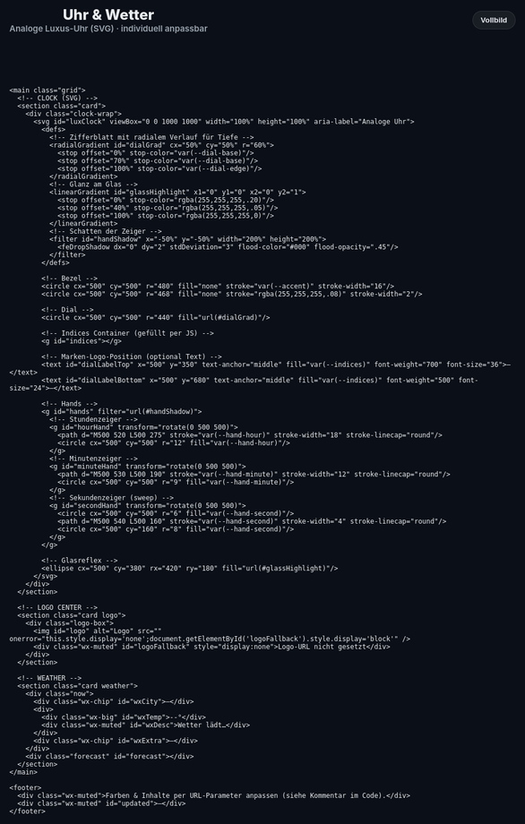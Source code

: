 <!DOCTYPE html>
<html lang="de">
<head>
  <meta charset="utf-8" />
  <meta name="viewport" content="width=device-width, initial-scale=1" />
  <title>Luxus-Analoguhr · Logo · Wetter</title>
  <style>
    :root{
      --bg:#0b0f17;           /* Seitenhintergrund */
      --fg:#e9edf1;           /* Standard-Text */
      --card:#141a24;         /* Kartenhintergrund */
      --accent:#d4af37;       /* Akzent (Gold) */
      --scale:1;              /* globale Skalierung */

      /* Zifferblatt-Farben (SVG) */
      --dial-base:#0a0a0a;    /* Grundfläche */
      --dial-edge:#222;       /* Randabdunklung */
      --indices:#cfcfcf;      /* Indizes */
      --numbers:#bfbfbf;      /* Ziffern */
      --hand-hour:#d4af37;    /* Stundenzeiger */
      --hand-minute:#c9c9c9;  /* Minutenzeiger */
      --hand-second:#e74c3c;  /* Sekundenzeiger */
    }
    html,body{height:100%;margin:0;background:var(--bg);color:var(--fg);font-family: ui-sans-serif, system-ui, -apple-system, Segoe UI, Roboto, Helvetica Neue, Arial, "Apple Color Emoji","Segoe UI Emoji";}
    .wrap{position:fixed;inset:0;display:grid;grid-template-rows:auto 1fr auto;gap:calc(24px*var(--scale));padding:calc(28px*var(--scale));}
    header,footer{display:flex;align-items:center;justify-content:space-between;gap:16px}
    header .title{font-size:calc(26px*var(--scale));font-weight:800}
    header .subtitle{color:#9aa4af;font-size:calc(15px*var(--scale));font-weight:600}

    .grid{display:grid;grid-template-columns:1fr min(28vw,520px) 1fr;gap:calc(28px*var(--scale));align-items:stretch}
    .card{background:var(--card);border-radius:24px;box-shadow:0 10px 30px rgba(0,0,0,.35);border:1px solid rgba(255,255,255,.06);padding:calc(22px*var(--scale));display:grid;place-items:center}
    @media (max-width:1100px){.grid{grid-template-columns:1fr}}

    /* Clock container keeps square */
    .clock-wrap{width:min(60vh, 48vw);aspect-ratio:1;}
    .logo-box{display:grid;gap:12px;text-align:center;width:100%;height:100%;place-items:center}
    .logo-box img{max-width:90%;max-height:85%;object-fit:contain;filter:drop-shadow(0 4px 20px rgba(0,0,0,.45))}

    .weather{width:100%}
    .weather .now{width:100%;display:grid;grid-template-columns:auto 1fr auto;gap:10px;align-items:center}
    .wx-big{font-size:clamp(26px,3vw,46px);font-weight:800}
    .wx-muted{color:#9aa4af;font-size:clamp(12px,1.1vw,18px)}
    .wx-chip{background:rgba(255,255,255,.08);border:1px solid rgba(255,255,255,.08);padding:6px 10px;border-radius:999px;font-weight:700}
    .forecast{margin-top:16px;display:grid;grid-template-columns:repeat(4,1fr);gap:10px}
    .day{background:rgba(255,255,255,.04);border:1px solid rgba(255,255,255,.06);border-radius:16px;padding:14px;display:grid;gap:6px;text-align:center}
    .temps{font-variant-numeric:tabular-nums;font-weight:800}

    .fs-btn{background:rgba(255,255,255,.06);border:1px solid rgba(255,255,255,.1);color:var(--fg);border-radius:999px;padding:8px 14px;cursor:pointer;font-weight:700}
    .fs-btn:hover{background:rgba(255,255,255,.10)}
  </style>
</head>
<body>
  <div class="wrap">
    <header>
      <div>
        <div class="title" id="title">Uhr & Wetter</div>
        <div class="subtitle" id="subtitle">Analoge Luxus-Uhr (SVG) · individuell anpassbar</div>
      </div>
      <button class="fs-btn" id="fsBtn" title="Vollbild umschalten">Vollbild</button>
    </header>

    <main class="grid">
      <!-- CLOCK (SVG) -->
      <section class="card">
        <div class="clock-wrap">
          <svg id="luxClock" viewBox="0 0 1000 1000" width="100%" height="100%" aria-label="Analoge Uhr">
            <defs>
              <!-- Zifferblatt mit radialem Verlauf für Tiefe -->
              <radialGradient id="dialGrad" cx="50%" cy="50%" r="60%">
                <stop offset="0%" stop-color="var(--dial-base)"/>
                <stop offset="70%" stop-color="var(--dial-base)"/>
                <stop offset="100%" stop-color="var(--dial-edge)"/>
              </radialGradient>
              <!-- Glanz am Glas -->
              <linearGradient id="glassHighlight" x1="0" y1="0" x2="0" y2="1">
                <stop offset="0%" stop-color="rgba(255,255,255,.20)"/>
                <stop offset="40%" stop-color="rgba(255,255,255,.05)"/>
                <stop offset="100%" stop-color="rgba(255,255,255,0)"/>
              </linearGradient>
              <!-- Schatten der Zeiger -->
              <filter id="handShadow" x="-50%" y="-50%" width="200%" height="200%">
                <feDropShadow dx="0" dy="2" stdDeviation="3" flood-color="#000" flood-opacity=".45"/>
              </filter>
            </defs>

            <!-- Bezel -->
            <circle cx="500" cy="500" r="480" fill="none" stroke="var(--accent)" stroke-width="16"/>
            <circle cx="500" cy="500" r="468" fill="none" stroke="rgba(255,255,255,.08)" stroke-width="2"/>

            <!-- Dial -->
            <circle cx="500" cy="500" r="440" fill="url(#dialGrad)"/>

            <!-- Indices Container (gefüllt per JS) -->
            <g id="indices"></g>

            <!-- Marken-Logo-Position (optional Text) -->
            <text id="dialLabelTop" x="500" y="350" text-anchor="middle" fill="var(--indices)" font-weight="700" font-size="36">—</text>
            <text id="dialLabelBottom" x="500" y="680" text-anchor="middle" fill="var(--indices)" font-weight="500" font-size="24">—</text>

            <!-- Hands -->
            <g id="hands" filter="url(#handShadow)">
              <!-- Stundenzeiger -->
              <g id="hourHand" transform="rotate(0 500 500)">
                <path d="M500 520 L500 275" stroke="var(--hand-hour)" stroke-width="18" stroke-linecap="round"/>
                <circle cx="500" cy="500" r="12" fill="var(--hand-hour)"/>
              </g>
              <!-- Minutenzeiger -->
              <g id="minuteHand" transform="rotate(0 500 500)">
                <path d="M500 530 L500 190" stroke="var(--hand-minute)" stroke-width="12" stroke-linecap="round"/>
                <circle cx="500" cy="500" r="9" fill="var(--hand-minute)"/>
              </g>
              <!-- Sekundenzeiger (sweep) -->
              <g id="secondHand" transform="rotate(0 500 500)">
                <circle cx="500" cy="500" r="6" fill="var(--hand-second)"/>
                <path d="M500 540 L500 160" stroke="var(--hand-second)" stroke-width="4" stroke-linecap="round"/>
                <circle cx="500" cy="160" r="8" fill="var(--hand-second)"/>
              </g>
            </g>

            <!-- Glasreflex -->
            <ellipse cx="500" cy="380" rx="420" ry="180" fill="url(#glassHighlight)"/>
          </svg>
        </div>
      </section>

      <!-- LOGO CENTER -->
      <section class="card logo">
        <div class="logo-box">
          <img id="logo" alt="Logo" src="" onerror="this.style.display='none';document.getElementById('logoFallback').style.display='block'" />
          <div class="wx-muted" id="logoFallback" style="display:none">Logo-URL nicht gesetzt</div>
        </div>
      </section>

      <!-- WEATHER -->
      <section class="card weather">
        <div class="now">
          <div class="wx-chip" id="wxCity">—</div>
          <div>
            <div class="wx-big" id="wxTemp">--°</div>
            <div class="wx-muted" id="wxDesc">Wetter lädt…</div>
          </div>
          <div class="wx-chip" id="wxExtra">—</div>
        </div>
        <div class="forecast" id="forecast"></div>
      </section>
    </main>

    <footer>
      <div class="wx-muted">Farben & Inhalte per URL-Parameter anpassen (siehe Kommentar im Code).</div>
      <div class="wx-muted" id="updated">—</div>
    </footer>
  </div>

  <script>
    // =====================
    // URL-PARAMETER
    // Beispiel:
    // index.html?title=Nachtschicht&subtitle=Filiale&logo=https://…/logo.png&city=Zürich&lang=de
    // &bg=%230b0f17&fg=%23e9edf1&card=%23141a24&accent=%23d4af37&scale=1
    // &dialBase=%230a0a0a&dialEdge=%23222&indices=%23cfcfcf&numbers=%23bfbfbf
    // &handHour=%23d4af37&handMinute=%23c9c9c9&handSecond=%23e74c3c
    // &labelTop=CHRONOMETER&labelBottom=AUTOMATIC
    // &tz=Europe/Zurich
    // =====================
    const params = new URLSearchParams(location.search);
    const cfg = {
      title: params.get('title') ?? 'Uhr & Wetter',
      subtitle: params.get('subtitle') ?? 'Analoge Luxus-Uhr (SVG)',
      logo: params.get('logo') ?? '',
      bg: params.get('bg') ?? getComputedStyle(document.documentElement).getPropertyValue('--bg').trim(),
      fg: params.get('fg') ?? getComputedStyle(document.documentElement).getPropertyValue('--fg').trim(),
      card: params.get('card') ?? getComputedStyle(document.documentElement).getPropertyValue('--card').trim(),
      accent: params.get('accent') ?? getComputedStyle(document.documentElement).getPropertyValue('--accent').trim(),
      scale: parseFloat(params.get('scale') ?? '1'),
      dialBase: params.get('dialBase') ?? getComputedStyle(document.documentElement).getPropertyValue('--dial-base').trim(),
      dialEdge: params.get('dialEdge') ?? getComputedStyle(document.documentElement).getPropertyValue('--dial-edge').trim(),
      indices: params.get('indices') ?? getComputedStyle(document.documentElement).getPropertyValue('--indices').trim(),
      numbers: params.get('numbers') ?? getComputedStyle(document.documentElement).getPropertyValue('--numbers').trim(),
      handHour: params.get('handHour') ?? getComputedStyle(document.documentElement).getPropertyValue('--hand-hour').trim(),
      handMinute: params.get('handMinute') ?? getComputedStyle(document.documentElement).getPropertyValue('--hand-minute').trim(),
      handSecond: params.get('handSecond') ?? getComputedStyle(document.documentElement).getPropertyValue('--hand-second').trim(),
      labelTop: params.get('labelTop') ?? '—',
      labelBottom: params.get('labelBottom') ?? '—',
      tz: params.get('tz') || 'local',
      city: params.get('city') || 'Zürich',
      lang: params.get('lang') || 'de'
    };

    // Anwenden
    document.documentElement.style.setProperty('--bg', cfg.bg);
    document.documentElement.style.setProperty('--fg', cfg.fg);
    document.documentElement.style.setProperty('--card', cfg.card);
    document.documentElement.style.setProperty('--accent', cfg.accent);
    document.documentElement.style.setProperty('--scale', isFinite(cfg.scale) ? cfg.scale : 1);

    document.documentElement.style.setProperty('--dial-base', cfg.dialBase);
    document.documentElement.style.setProperty('--dial-edge', cfg.dialEdge);
    document.documentElement.style.setProperty('--indices', cfg.indices);
    document.documentElement.style.setProperty('--numbers', cfg.numbers);
    document.documentElement.style.setProperty('--hand-hour', cfg.handHour);
    document.documentElement.style.setProperty('--hand-minute', cfg.handMinute);
    document.documentElement.style.setProperty('--hand-second', cfg.handSecond);

    // Kopfbereich
    document.getElementById('title').textContent = cfg.title;
    document.getElementById('subtitle').textContent = cfg.subtitle;

    // Logo
    const logoEl = document.getElementById('logo');
    if (cfg.logo) { logoEl.src = cfg.logo; }

    // Vollbild
    document.getElementById('fsBtn').addEventListener('click', async () => {
      if (!document.fullscreenElement) await document.documentElement.requestFullscreen().catch(()=>{});
      else await document.exitFullscreen().catch(()=>{});
    });

    // ==== Indices (Ticks + Stundenbalken + Ziffern) ====
    const indices = document.getElementById('indices');
    function buildIndices(){
      indices.innerHTML = '';
      const rOuter = 440, rTick = 420, rHour = 405, rNum = 360;
      for(let i=0;i<60;i++){
        const angle = (i/60)*2*Math.PI;
        const cos = Math.cos(angle), sin = Math.sin(angle);
        const isHour = i%5===0;
        const r1 = isHour ? rHour : rTick;
        const r2 = isHour ? rTick : rOuter;
        const x1 = 500 + r1 * Math.sin(angle);
        const y1 = 500 - r1 * Math.cos(angle);
        const x2 = 500 + r2 * Math.sin(angle);
        const y2 = 500 - r2 * Math.cos(angle);
        const line = document.createElementNS('http://www.w3.org/2000/svg','line');
        line.setAttribute('x1', x1.toFixed(2));
        line.setAttribute('y1', y1.toFixed(2));
        line.setAttribute('x2', x2.toFixed(2));
        line.setAttribute('y2', y2.toFixed(2));
        line.setAttribute('stroke', cfg.indices);
        line.setAttribute('stroke-linecap','round');
        line.setAttribute('stroke-width', isHour ? '8' : '3');
        indices.appendChild(line);

        // Ziffern (12,3,6,9) und optional alle Stunden
        if(isHour){
          const hour = (i/5)||12;
          const xr = rNum; // Radius für Zahlen
          const tx = 500 + xr * Math.sin(angle);
          const ty = 500 - xr * Math.cos(angle) + 12; // optische Zentrierung
          const showAll = params.get('allNumbers') === '1';
          const wanted = showAll || [12,3,6,9].includes(hour);
          if(wanted){
            const t = document.createElementNS('http://www.w3.org/2000/svg','text');
            t.setAttribute('x', tx.toFixed(2));
            t.setAttribute('y', ty.toFixed(2));
            t.setAttribute('text-anchor','middle');
            t.setAttribute('fill', cfg.numbers);
            t.setAttribute('font-weight','700');
            t.setAttribute('font-size','56');
            t.textContent = String(hour);
            indices.appendChild(t);
          }
        }
      }
      // Label oben/unten
      const top = document.getElementById('dialLabelTop');
      const bottom = document.getElementById('dialLabelBottom');
      top.textContent = cfg.labelTop;
      bottom.textContent = cfg.labelBottom;
    }
    buildIndices();

    // ==== Uhrwerk (sweeping seconds) ====
    const hourHand = document.getElementById('hourHand');
    const minuteHand = document.getElementById('minuteHand');
    const secondHand = document.getElementById('secondHand');

    function nowInTZ(){
      if(cfg.tz==='local') return new Date();
      // Trick: toLocaleString mit timeZone und zurück in Date
      return new Date(new Date().toLocaleString('en-US', { timeZone: cfg.tz }));
    }

    function updateHands(){
      const d = nowInTZ();
      const ms = d.getMilliseconds();
      const s = d.getSeconds() + ms/1000;
      const m = d.getMinutes() + s/60;
      const h = (d.getHours()%12) + m/60;

      const sDeg = s * 6;            // 360/60
      const mDeg = m * 6;            // 360/60
      const hDeg = h * 30;           // 360/12

      hourHand.setAttribute('transform', `rotate(${hDeg} 500 500)`);
      minuteHand.setAttribute('transform', `rotate(${mDeg} 500 500)`);
      secondHand.setAttribute('transform', `rotate(${sDeg} 500 500)`);
      requestAnimationFrame(updateHands);
    }
    requestAnimationFrame(updateHands);

    // ===== Wetter (Open-Meteo) =====
    function wmoText(code, lang){
      const map={0:{de:'Klar',en:'Clear'},1:{de:'Überwiegend klar',en:'Mainly clear'},2:{de:'Teilweise bewölkt',en:'Partly cloudy'},3:{de:'Bewölkt',en:'Overcast'},45:{de:'Nebel',en:'Fog'},48:{de:'Reif-Nebel',en:'Depositing rime fog'},51:{de:'Niesel leicht',en:'Drizzle light'},53:{de:'Niesel mäßig',en:'Drizzle moderate'},55:{de:'Niesel stark',en:'Drizzle dense'},61:{de:'Regen leicht',en:'Rain light'},63:{de:'Regen',en:'Rain'},65:{de:'Regen stark',en:'Rain heavy'},66:{de:'Gefrierender Regen leicht',en:'Freezing rain light'},67:{de:'Gefrierender Regen stark',en:'Freezing rain heavy'},71:{de:'Schnee leicht',en:'Snow light'},73:{de:'Schnee',en:'Snow'},75:{de:'Schnee stark',en:'Snow heavy'},77:{de:'Schneekörner',en:'Snow grains'},80:{de:'Schauer leicht',en:'Showers light'},81:{de:'Schauer',en:'Showers'},82:{de:'Schauer stark',en:'Showers heavy'},85:{de:'Schneeschauer leicht',en:'Snow showers light'},86:{de:'Schneeschauer stark',en:'Snow showers heavy'},95:{de:'Gewitter',en:'Thunderstorm'},96:{de:'Gewitter mit Hagel',en:'Thunderstorm w/ hail'},99:{de:'Schweres Gewitter mit Hagel',en:'Severe TS w/ hail'}};
      const e=map[code]||{de:'—',en:'—'};return (lang?.startsWith('de')?e.de:e.en);
    }

    async function loadWeather(city, lang){
      try{
        const geores = await fetch(`https://geocoding-api.open-meteo.com/v1/search?name=${encodeURIComponent(city)}&count=1&language=${encodeURIComponent(lang)}&format=json`);
        const geo = await geores.json();
        if(!geo || !geo.results || !geo.results.length) throw new Error('Ort nicht gefunden');
        const { latitude, longitude, name, country } = geo.results[0];
        document.getElementById('wxCity').textContent = `${name}, ${country}`;

        const url = new URL('https://api.open-meteo.com/v1/forecast');
        url.searchParams.set('latitude', latitude);
        url.searchParams.set('longitude', longitude);
        url.searchParams.set('current_weather','true');
        url.searchParams.set('daily','weathercode,temperature_2m_max,temperature_2m_min,precipitation_probability_max');
        url.searchParams.set('timezone', cfg.tz!=='local'? cfg.tz : 'auto');
        url.searchParams.set('forecast_days','4');

        const wxres = await fetch(url.toString());
        const wx = await wxres.json();
        const updated = new Date();
        document.getElementById('updated').textContent = `Aktualisiert: ${updated.toLocaleTimeString([], { hour:'2-digit', minute:'2-digit' })}`;

        const t = Math.round(wx.current_weather.temperature);
        const code = wx.current_weather.weathercode;
        const wind = Math.round(wx.current_weather.windspeed);
        document.getElementById('wxTemp').textContent = `${t}°`;
        document.getElementById('wxDesc').textContent = wmoText(code, lang);
        document.getElementById('wxExtra').textContent = `Wind ${wind} km/h`;

        const daysEl = document.getElementById('forecast');
        daysEl.innerHTML='';
        for(let i=0;i<wx.daily.time.length;i++){
          const d = new Date(wx.daily.time[i]);
          const label = new Intl.DateTimeFormat(lang,{weekday:'short'}).format(d);
          const tmax = Math.round(wx.daily.temperature_2m_max[i]);
          const tmin = Math.round(wx.daily.temperature_2m_min[i]);
          const wcode = wx.daily.weathercode[i];
          const pp = wx.daily.precipitation_probability_max?.[i];
          const el = document.createElement('div');
          el.className='day';
          el.innerHTML = `<div class="wx-muted">${label}</div><div class="temps">${tmax}° / ${tmin}°</div><div class="wx-muted">${wmoText(wcode, lang)}${Number.isFinite(pp)?` · ${pp}%`:''}</div>`;
          daysEl.appendChild(el);
        }
      }catch(err){
        document.getElementById('wxDesc').textContent='Wetter konnte nicht geladen werden.';console.error(err);
      }
    }

    loadWeather(cfg.city, cfg.lang);
    setInterval(()=>loadWeather(cfg.city, cfg.lang), 20*60*1000);
  </script>
</body>
</html>
